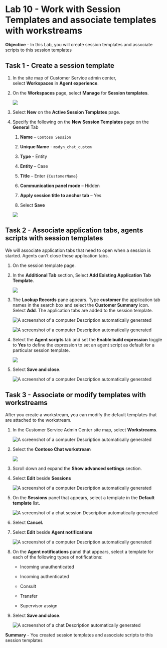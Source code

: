 # Lab 10 - Work with Session Templates and associate templates with workstreams

**Objective** - In this Lab, you will create session templates and associate scripts to this session templates

## Task 1 - Create a session template

1.  In the site map of Customer Service admin center,
    select **Workspaces** in **Agent experience**.

2.  On the **Workspaces** page, select **Manage** for **Session
    templates**.

    ![](./media/media10/image0.png)

3.  Select **New** on the **Active Session Templates** page.

4.  Specify the following on the **New Session Templates** page on the
    **General** Tab

    1.  **Name** – `Contoso Session`

    2.  **Unique Name** - `msdyn_chat_custom`

    3.  **Type** - Entity

    4.  **Entity** – Case

    5.  **Title** – Enter `{CustomerName}`

    6.  **Communication panel mode** – Hidden

    7.  **Apply session title to anchor tab** – Yes

    8.  Select **Save**

    ![](./media/media10/image1.png)

## Task 2 - Associate application tabs, agents scripts with session templates

We will associate application tabs that need to open when a session is
started. Agents can't close these application tabs.

1.  On the session template page.

2.  In the **Additional Tab** section, Select **Add Existing Application
    Tab Template**.

    ![](./media/media10/image2.png)

3.  The **Lookup Records** pane appears. Type **customer** the
    application tab names in the search box and select the **Customer
    Summary** icon. Select **Add**. The application tabs are added to
    the session template.

    ![A screenshot of a computer Description automatically
generated](./media/media10/image3.png)

    ![A screenshot of a computer Description automatically
generated](./media/media10/image4.png)

4.  Select the **Agent scripts** tab and set the **Enable build
    expression** toggle to **Yes** to define the expression to set an
    agent script as default for a particular session template.

    ![](./media/media10/image5.png)

5.  Select **Save and close**.

    ![A screenshot of a computer Description automatically
generated](./media/media10/image6.png)

## Task 3 - Associate or modify templates with workstreams

After you create a workstream, you can modify the default templates that
are attached to the workstream.

1.  In the Customer Service Admin Center site map,
    select **Workstreams**.

    ![A screenshot of a computer Description automatically
generated](./media/media10/image7.png)

2.  Select the **Contoso Chat workstream**

    ![](./media/media10/image8.png)

3.  Scroll down and expand the **Show advanced settings** section.

4.  Select **Edit** beside **Sessions**

    ![A screenshot of a computer Description automatically
generated](./media/media10/image9.png)

5.  On the **Sessions** panel that appears, select a template in
    the **Default template** list.

    ![A screenshot of a chat session Description automatically
generated](./media/media10/image10.png)

6.  Select **Cancel.**

7.  Select **Edit** beside **Agent notifications**

    ![A screenshot of a computer Description automatically generated](./media/media10/image11.png)

8.  On the **Agent notifications** panel that appears, select a template
    for each of the following types of notifications:

    - Incoming unauthenticated

    - Incoming authenticated

    - Consult

    - Transfer

    - Supervisor assign

9.  Select **Save and close**.

    ![A screenshot of a chat Description automatically
generated](./media/media10/image12.png)

**Summary** - You created session templates and associate scripts to this session templates
